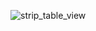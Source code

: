 ![strip_table_view](https://raw.githubusercontent.com/spothings/strip-table/dev/img/strip_table_view.jpg?token=GHSAT0AAAAAACA4XFCG5AEGW4VK2F5P75XCZDQJHIQ)